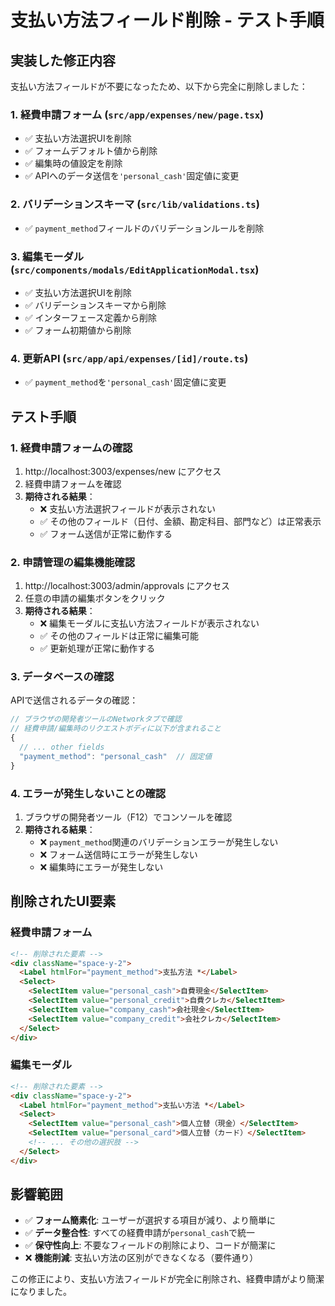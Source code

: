 # 支払い方法フィールド削除 - テスト手順

## 実装した修正内容
支払い方法フィールドが不要になったため、以下から完全に削除しました：

### 1. 経費申請フォーム (`src/app/expenses/new/page.tsx`)
- ✅ 支払い方法選択UIを削除
- ✅ フォームデフォルト値から削除
- ✅ 編集時の値設定を削除
- ✅ APIへのデータ送信を`'personal_cash'`固定値に変更

### 2. バリデーションスキーマ (`src/lib/validations.ts`)
- ✅ `payment_method`フィールドのバリデーションルールを削除

### 3. 編集モーダル (`src/components/modals/EditApplicationModal.tsx`)
- ✅ 支払い方法選択UIを削除
- ✅ バリデーションスキーマから削除
- ✅ インターフェース定義から削除
- ✅ フォーム初期値から削除

### 4. 更新API (`src/app/api/expenses/[id]/route.ts`)
- ✅ `payment_method`を`'personal_cash'`固定値に変更

## テスト手順

### 1. 経費申請フォームの確認
1. http://localhost:3003/expenses/new にアクセス
2. 経費申請フォームを確認
3. **期待される結果**：
   - ❌ 支払い方法選択フィールドが表示されない
   - ✅ その他のフィールド（日付、金額、勘定科目、部門など）は正常表示
   - ✅ フォーム送信が正常に動作する

### 2. 申請管理の編集機能確認
1. http://localhost:3003/admin/approvals にアクセス
2. 任意の申請の編集ボタンをクリック
3. **期待される結果**：
   - ❌ 編集モーダルに支払い方法フィールドが表示されない
   - ✅ その他のフィールドは正常に編集可能
   - ✅ 更新処理が正常に動作する

### 3. データベースの確認
APIで送信されるデータの確認：
```javascript
// ブラウザの開発者ツールのNetworkタブで確認
// 経費申請/編集時のリクエストボディに以下が含まれること
{
  // ... other fields
  "payment_method": "personal_cash"  // 固定値
}
```

### 4. エラーが発生しないことの確認
1. ブラウザの開発者ツール（F12）でコンソールを確認
2. **期待される結果**：
   - ❌ `payment_method`関連のバリデーションエラーが発生しない
   - ❌ フォーム送信時にエラーが発生しない
   - ❌ 編集時にエラーが発生しない

## 削除されたUI要素

### 経費申請フォーム
```html
<!-- 削除された要素 -->
<div className="space-y-2">
  <Label htmlFor="payment_method">支払方法 *</Label>
  <Select>
    <SelectItem value="personal_cash">自費現金</SelectItem>
    <SelectItem value="personal_credit">自費クレカ</SelectItem>
    <SelectItem value="company_cash">会社現金</SelectItem>
    <SelectItem value="company_credit">会社クレカ</SelectItem>
  </Select>
</div>
```

### 編集モーダル
```html
<!-- 削除された要素 -->
<div className="space-y-2">
  <Label htmlFor="payment_method">支払い方法 *</Label>
  <Select>
    <SelectItem value="personal_cash">個人立替（現金）</SelectItem>
    <SelectItem value="personal_card">個人立替（カード）</SelectItem>
    <!-- ... その他の選択肢 -->
  </Select>
</div>
```

## 影響範囲
- ✅ **フォーム簡素化**: ユーザーが選択する項目が減り、より簡単に
- ✅ **データ整合性**: すべての経費申請が`personal_cash`で統一
- ✅ **保守性向上**: 不要なフィールドの削除により、コードが簡潔に
- ❌ **機能削減**: 支払い方法の区別ができなくなる（要件通り）

この修正により、支払い方法フィールドが完全に削除され、経費申請がより簡潔になりました。